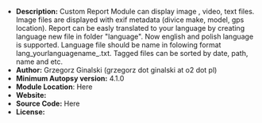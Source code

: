 - __Description:__ Custom Report Module can display image , video, text files. Image files are displayed with exif metadata (divice make, model, gps location).
Report can be easly translated to your language by creating language new file in folder "language". 
Now english and polish language is supported. Language file should be name in folowing format lang_yourlanguagename_.txt.
Tagged files can be sorted by date, path, name and etc.
- __Author:__ Grzegorz Ginalski (grzegorz dot ginalski at o2 dot pl)
- __Minimum Autopsy version:__ 4.1.0
- __Module Location__: Here
- __Website:__ 
- __Source Code:__ Here 
- __License:__  
